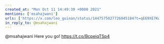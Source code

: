 ```yaml
---
created_at: "Mon Oct 11 14:49:39 +0000 2021"
mentions: ['msahajwani']
urls: ['https://x.com/leo_guinan/status/1447575027726045184?t=qE69XE7KwLDtYZ5CBOVLgQ&s=19']
in_reply_to: @msahajwani
---
```


@msahajwani Here you go!
https://t.co/BcpeiqTSp4